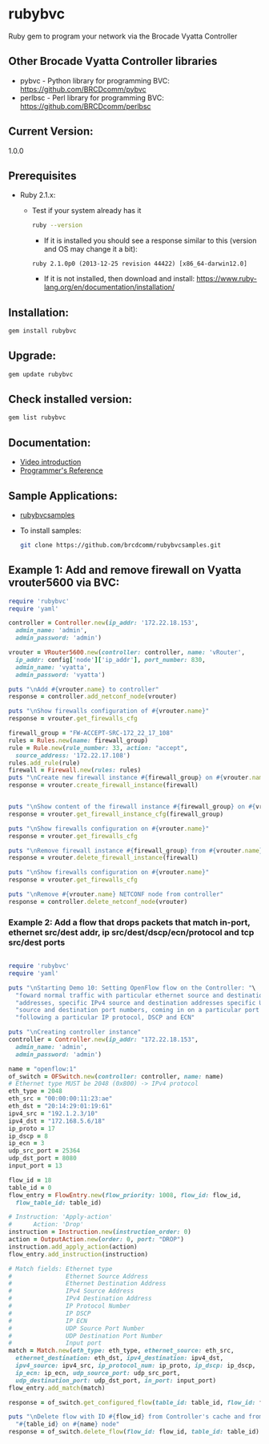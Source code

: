# rubybvc
Ruby gem to program your network via the Brocade Vyatta Controller

## Other Brocade Vyatta Controller libraries 
* pybvc - Python library for programming BVC:  https://github.com/BRCDcomm/pybvc 
* perlbsc - Perl library for programming BVC:  https://github.com/BRCDcomm/perlbsc

## Current Version:
1.0.0

## Prerequisites
   - Ruby 2.1.x: 
       - Test if your system already has it

         ```bash
         ruby --version
         ```
          - If it is installed you should see a response similar to this (version and OS may change it a bit):

          ```
          ruby 2.1.0p0 (2013-12-25 revision 44422) [x86_64-darwin12.0]
          ```
          - If it is not installed, then download and install: https://www.ruby-lang.org/en/documentation/installation/ 

## Installation:
```bash
gem install rubybvc
```

## Upgrade:
```bash
gem update rubybvc
```

## Check installed version:
```bash
gem list rubybvc
```


## Documentation:
   - [Video introduction](https://www.youtube.com/watch?v=dZxZAtg3R0A)
   - [Programmer's Reference](http://brcdcomm.github.io/rubybvc/)

## Sample Applications:
   - [rubybvcsamples](https://github.com/brcdcomm/rubybvcsamples)
   - To install samples:

     ```bash
     git clone https://github.com/brcdcomm/rubybvcsamples.git
     ```

## Example 1:  Add and remove firewall on Vyatta vrouter5600 via BVC:

```ruby
require 'rubybvc'
require 'yaml'

controller = Controller.new(ip_addr: '172.22.18.153',
  admin_name: 'admin',
  admin_password: 'admin')

vrouter = VRouter5600.new(controller: controller, name: 'vRouter',
  ip_addr: config['node']['ip_addr'], port_number: 830,
  admin_name: 'vyatta',
  admin_password: 'vyatta')

puts "\nAdd #{vrouter.name} to controller"
response = controller.add_netconf_node(vrouter)

puts "\nShow firewalls configuration of #{vrouter.name}"
response = vrouter.get_firewalls_cfg

firewall_group = "FW-ACCEPT-SRC-172_22_17_108"
rules = Rules.new(name: firewall_group)
rule = Rule.new(rule_number: 33, action: "accept",
  source_address: '172.22.17.108')
rules.add_rule(rule)
firewall = Firewall.new(rules: rules)
puts "\nCreate new firewall instance #{firewall_group} on #{vrouter.name}"
response = vrouter.create_firewall_instance(firewall)


puts "\nShow content of the firewall instance #{firewall_group} on #{vrouter.name}"
response = vrouter.get_firewall_instance_cfg(firewall_group)

puts "\nShow firewalls configuration on #{vrouter.name}"
response = vrouter.get_firewalls_cfg

puts "\nRemove firewall instance #{firewall_group} from #{vrouter.name}"
response = vrouter.delete_firewall_instance(firewall)

puts "\nShow firewalls configuration on #{vrouter.name}"
response = vrouter.get_firewalls_cfg

puts "\nRemove #{vrouter.name} NETCONF node from controller"
response = controller.delete_netconf_node(vrouter)

```



### Example 2:  Add a flow that drops packets that match in-port, ethernet src/dest addr, ip src/dest/dscp/ecn/protocol and tcp src/dest ports

```ruby

require 'rubybvc'
require 'yaml'

puts "\nStarting Demo 10: Setting OpenFlow flow on the Controller: "\
  "foward normal traffic with particular ethernet source and destination "\
  "addresses, specific IPv4 source and destination addresses specific UDP "\
  "source and destination port numbers, coming in on a particular port "\
  "following a particular IP protocol, DSCP and ECN"

puts "\nCreating controller instance"
controller = Controller.new(ip_addr: "172.22.18.153",
  admin_name: 'admin',
  admin_password: 'admin')

name = "openflow:1"
of_switch = OFSwitch.new(controller: controller, name: name)
# Ethernet type MUST be 2048 (0x800) -> IPv4 protocol
eth_type = 2048
eth_src = "00:00:00:11:23:ae"
eth_dst = "20:14:29:01:19:61"
ipv4_src = "192.1.2.3/10"
ipv4_dst = "172.168.5.6/18"
ip_proto = 17
ip_dscp = 8
ip_ecn = 3
udp_src_port = 25364
udp_dst_port = 8080
input_port = 13

flow_id = 18
table_id = 0
flow_entry = FlowEntry.new(flow_priority: 1008, flow_id: flow_id,
  flow_table_id: table_id)

# Instruction: 'Apply-action'
#      Action: 'Drop'
instruction = Instruction.new(instruction_order: 0)
action = OutputAction.new(order: 0, port: "DROP")
instruction.add_apply_action(action)
flow_entry.add_instruction(instruction)

# Match fields: Ethernet type
#               Ethernet Source Address
#               Ethernet Destination Address
#               IPv4 Source Address
#               IPv4 Destination Address
#               IP Protocol Number
#               IP DSCP
#               IP ECN
#               UDP Source Port Number
#               UDP Destination Port Number
#               Input port
match = Match.new(eth_type: eth_type, ethernet_source: eth_src,
  ethernet_destination: eth_dst, ipv4_destination: ipv4_dst,
  ipv4_source: ipv4_src, ip_protocol_num: ip_proto, ip_dscp: ip_dscp,
  ip_ecn: ip_ecn, udp_source_port: udp_src_port,
  udp_destination_port: udp_dst_port, in_port: input_port)
flow_entry.add_match(match)

response = of_switch.get_configured_flow(table_id: table_id, flow_id: flow_id)

puts "\nDelete flow with ID #{flow_id} from Controller's cache and from table "\
  "#{table_id} on #{name} node"
response = of_switch.delete_flow(flow_id: flow_id, table_id: table_id)

```
